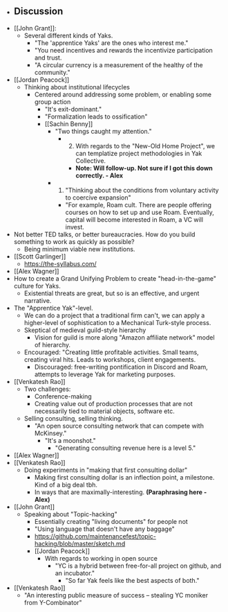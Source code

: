 - ## Discussion
- [[John Grant]]: 
    - Several different kinds of Yaks.
        - "The 'apprentice Yaks' are the ones who interest me."
        - "You need incentives and rewards the incentivize participation and trust.
        - "A circular currency is a measurement of the healthy of the community."
- [[Jordan Peacock]]
    - Thinking about institutional lifecycles
        - Centered around addressing some problem, or enabling some group action
            - "It's exit-dominant."
            - "Formalization leads to ossification"
            - [[Sachin Benny]]
                - "Two things caught my attention."
                    - 2) With regards to the "New-Old Home Project", we can templatize project methodologies in Yak Collective. 
                        - __Note: Will follow-up. Not sure if I got this down correctly. - Alex__
                - 1) "Thinking about the conditions from voluntary activity to coercive expansion"
                    - "For example, Roam cult. There are people offering courses on how to set up and use Roam. Eventually, capital will become interested in Roam, a VC will invest.
- Not better TED talks, or better bureaucracies. How do you build something to work as quickly as possible? 
    - Being minimum viable new institutions.
- [[Scott Garlinger]]
    - https://the-syllabus.com/
- [[Alex Wagner]]
- How to create a Grand Unifying Problem to create "head-in-the-game" culture for Yaks.
    - Existential threats are great, but so is an effective, and urgent narrative.
- The "Apprentice Yak"-level.
    - We can do a project that a traditional firm can't, we can apply a higher-level of sophistication to a Mechanical Turk-style process.
    - Skeptical of medieval guild-style hierarchy
        - Vision for guild is more along "Amazon affiliate network" model of hierarchy.
    - Encouraged: "Creating little profitable activities. Small teams, creating viral hits. Leads to workshops, client engagements.
        - Discouraged: free-writing pontification in Discord and Roam, attempts to leverage Yak for marketing purposes.
- [[Venkatesh Rao]]
    - Two challenges:
        - Conference-making 
        - Creating value out of production processes that are not necessarily tied to material objects, software etc.
    - Selling consulting, selling thinking.
        - "An open source consulting network that can compete with McKinsey." 
            - "It's a moonshot."
                - "Generating consulting revenue here is a level 5."
- [[Alex Wagner]]
- [[Venkatesh Rao]]
    - Doing experiments in "making that first consulting dollar"
        - Making first consulting dollar is an inflection point, a milestone. Kind of a big deal tbh.
        - In ways that are maximally-interesting. __(Paraphrasing here - Alex)__
- [[John Grant]]
    - Speaking about "Topic-hacking"
        - Essentially creating "living documents" for people not 
        - "Using language that doesn't have any baggage"
        - https://github.com/maintenancefest/topic-hacking/blob/master/sketch.md
        - [[Jordan Peacock]]
            - With regards to working in open source
                - "YC is a hybrid between free-for-all project on github, and an incubator."
                    - "So far Yak feels like the best aspects of both."
- [[Venkatesh Rao]]
    - "An interesting public measure of success – stealing YC moniker from Y-Combinator"
